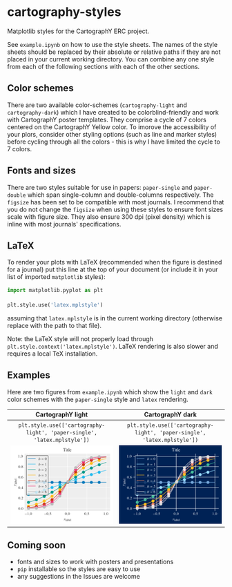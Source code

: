# cartography-styles
Matplotlib styles for the CartographY ERC project.

See `example.ipynb` on how to use the style sheets. The names of the style sheets should be replaced by their absolute or relative paths if they are not placed in your current working directory. You can combine any one style from each of the following sections with each of the other sections.

## Color schemes

There are two available color-schemes (`cartography-light` and `cartography-dark`) which I have created to be colorblind-friendly and work with CartographY poster templates. They comprise a cycle of 7 colors centered on the CartographY Yellow color. To imorove the accessibility of your plors, consider other styling options (such as line and marker styles) before cycling through all the colors - this is why I have limited the cycle to 7 colors.

## Fonts and sizes

There are two styles suitable for use in papers: `paper-single` and `paper-double` which span single-column and double-columns respectively. The `figsize` has been set to be compatible with most journals. I recommend that you do not change the `figsize` when using these styles to ensure font sizes scale with figure size. They also ensure 300 dpi (pixel density) which is inline with most journals' specifications.

## LaTeX

To render your plots with LaTeX (recommended when the figure is destined for a journal) put this line at the top of your document (or include it in your list of imported `matplotlib` styles):

```python
import matplotlib.pyplot as plt

plt.style.use('latex.mplstyle')
```

assuming that `latex.mplstyle` is in the current working directory (otherwise replace with the path to that file).

Note: the LaTeX style will not properly load through `plt.style.context('latex.mplstyle')`. LaTeX rendering is also slower and requires a local TeX installation.

## Examples

Here are two figures from `example.ipynb` which show the `light` and `dark` color schemes with the `paper-single` style and `latex` rendering.

CartographY light                                                        |  CartographY dark
:-----------------------------------------------------------------------:|:-------------------------------------------------------------------------:
`plt.style.use(['cartography-light', 'paper-single', 'latex.mplstyle'])` | `plt.style.use(['cartography-light', 'paper-single', 'latex.mplstyle'])`
<img src="light-single-latex.png" width="420">                           |  <img src="dark-single-latex.png" width="420">


## Coming soon

- fonts and sizes to work with posters and presentations
- `pip` installable so the styles are easy to use
- any suggestions in the Issues are welcome
